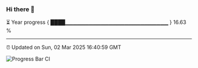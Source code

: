 ### Hi there 👋

⏳ Year progress { ████▁▁▁▁▁▁▁▁▁▁▁▁▁▁▁▁▁▁▁▁▁▁▁▁▁▁ } 16.63 %

---

⏰ Updated on Sun, 02 Mar 2025 16:40:59 GMT

![Progress Bar CI](https://github.com/IshwaranRudhara/GIT-ACTION/workflows/Progress%20Bar%20CI/badge.svg)
